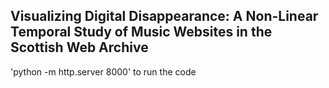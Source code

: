 ## Visualizing Digital Disappearance: A Non-Linear Temporal Study of Music Websites in the Scottish Web Archive

'python -m http.server 8000' to run the code

